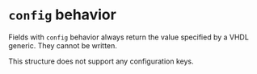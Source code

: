 # `config` behavior

Fields with `config` behavior always return the value specified by a
VHDL generic. They cannot be written.

This structure does not support any configuration keys.
